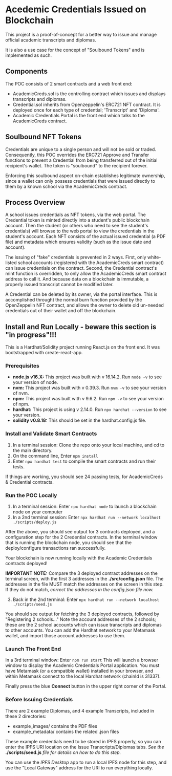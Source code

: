# Acedemic Credentials Issued on Blockchain

This project is a proof-of-concept for a better way to issue and manage official academic transcripts and diplomas.

It is also a use case for the concept of "Soulbound Tokens" and is implemented as such.

## Components
The POC consists of 2 smart contracts and a web front end:
- AcademicCreds.sol is the controlling contract which issues and displays transcripts and diplomas.
- Credential.sol inherits from Openzeppelin's ERC721 NFT contract. It is deployed once for each type of credential; 'Transcript' and 'Diploma'.
- Academic Credentials Portal is the front end which talks to the AcademicCreds contract.

## Soulbound NFT Tokens

Credentials are unique to a single person and will not be sold or traded. Consequently, this POC overrides the ERC721 Approve and Transfer functions to prevent a Credential from being transferred out of the initial recipient's wallet. The token is "soulbound" to the recipient forever.

Enforcing this soulbound aspect on-chain establishes legitimate ownership, since a wallet can only possess credentials that were issued directly to them by a known school via the AcademicCreds contract.

## Process Overview
A school issues credentials as NFT tokens, via the web portal.  The Credential token is minted directly into a student's public blockchain account. Then the student (or others who need to see the student's credentials) will browse to the web portal to view the credentials in the student's account. Each NFT consists of the actual issued credential (a PDF file) and metadata which ensures validity (such as the issue date and account).

The issuing of "fake" credentials is prevented in 2 ways. First, only white-listed school accounts (registered with the AcademicCreds smart contract) can issue credentials on the contract. Second, the Credential contract's mint function is overridden, to only allow the AcademicCreds smart contract address to call it. And because data on a blockchain is immutable, a properly issued transcript cannot be modified later.

A Credential can be deleted by its owner, via the portal interface. This is accomplished throught the normal burn function provided by the OpenZeppelin NFT contract, and allows the owner to delete old un-needed credentials out of their wallet and off the blockchain.


## Install and Run Locally - beware this section is "in progress"!!!

This is a Hardhat/Solidity project running React.js on the front end. It was bootstrapped with create-react-app.

### Prerequisites
- **node.js v16.X:**  This project was built with v 16.14.2.  Run `node -v` to see your version of node.
- **nvm:**  This project was built with v 0.39.3.  Run `nvm -v` to see your version of nvm.
- **npm:**  This project was built with v 9.6.2.  Run `npm -v` to see your version of npm.
- **hardhat:**  This project is using v 2.14.0.  Run `npx hardhat --version` to see your version.
- **solidity v0.8.18:**  This should be set in the hardhat.config.js file.

### Install and Validate Smart Contracts
1. In a terminal session:  Clone the repo onto your local machine, and cd to the main directory.
2. On the command line, Enter `npm install`
3. Enter `npx hardhat test` to compile the smart contracts and run their tests.

If things are working, you should see 24 passing tests, for AcademicCreds & Credential contracts.

### Run the POC Locally
1. In a terminal session:  Enter `npx hardhat node` to launch a blockchain node on your computer
2. In a 2nd terminal session:  Enter `npx hardhat run --network localhost ./scripts/deploy.js`

After the above, you should see output for 3 contracts deployed, and a configuration step for the 2 Credential contracts.  In the terminal window that is running the blockchain node, you should see that the deploy/configure transactions ran successfully.

Your blockchain is now running locally with the Academic Credentials contracts deployed!

**IMPORTANT NOTE:** Compare the 3 deployed contract addresses on the terminal screen, with the first 3 addresses in the **./src/config.json** file. The addresses in the file MUST match the addresses on the screen in this step. If they do not match, *correct the addresses in the config.json file now.*

3. Back in the 2nd terminal:  Enter `npx hardhat run --network localhost ./scripts/seed.js`

You should see output for fetching the 3 deployed contracts, followed by "Registering 2 schools..."
Note the account addresses of the 2 schools; these are the 2 school accounts which can issue transcripts and diplomas to other accounts. You can add the Hardhat network to your Metamask wallet, and import those account addresses to use them.

### Launch The Front End
In a 3rd terminal window:  Enter `npm run start`
This will launch a browser window to display the Academic Credentials Portal application. You must have Metamask (or a compatible wallet) installed in your browser, and within Metamask connect to the local Hardhat network (chainId is 31337).

Finally press the blue **Connect** button in the upper right corner of the Portal.

### Before Issuing Credentials
There are 2 example Diplomas, and 4 example Transcripts, included in these 2 directories:
- example_images/  contains the PDF files
- example_metadata/ contains the related .json files

These example credentials need to be stored in IPFS properly, so you can enter the IPFS URI location on the Issue Transcripts/Diplomas tabs. *See the* **./scripts/seed.js** *file for details on how to do this step.*

You can use the *IPFS Desktop* app to run a local IPFS node for this step, and use the "Local Gateway" address for the URI to run everything locally.

